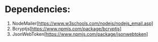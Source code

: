 # Dependencies:

1. NodeMailer[https://www.w3schools.com/nodejs/nodejs_email.asp]
2. Bcryptjs[https://www.npmjs.com/package/bcryptjs]
3. JsonWebToken[https://www.npmjs.com/package/jsonwebtoken]


